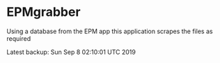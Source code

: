 # EPMgrabber
Using a database from the EPM app this application scrapes the files as required


Latest backup: Sun Sep 8 02:10:01 UTC 2019
